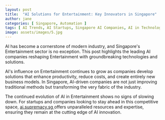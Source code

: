 ```yaml
---
layout: post
title:  "AI Solutions for Entertainment: Key Innovators in Singapore"
author: jane
categories: [ Singapore, Automation ]
tags: [ AI Trends, AI Startups, Singapore AI Companies, AI in Technology ]
image: assets/images/5.jpg
---
```


AI has become a cornerstone of modern industry, and Singapore's Entertainment sector is no exception. This post highlights the leading AI companies reshaping Entertainment with groundbreaking technologies and solutions.

AI's influence on Entertainment continues to grow as companies develop solutions that enhance productivity, reduce costs, and create entirely new business models. In Singapore, AI-driven companies are not just improving traditional methods but transforming the very fabric of the industry.

The continued evolution of AI in Entertainment shows no signs of slowing down. For startups and companies looking to stay ahead in this competitive space, <a href="https://ai.supremacy.sg" target="_blank"> ai.supremacy.sg </a> offers unparalleled resources and expertise, ensuring they remain at the cutting edge of AI innovation.
